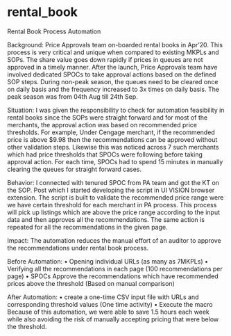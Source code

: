 # rental_book
Rental Book Process Automation

Background: Price Approvals team on-boarded rental books in Apr’20. This process is very critical and unique when compared to existing MKPLs and SOPs. The share value goes down rapidly if prices in queues are not approved in a timely manner. After the launch, Price Approvals team have involved dedicated SPOCs to take approval actions based on the defined SOP steps. During non-peak season, the queues need to be cleared once on daily basis and the frequency increased to 3x times on daily basis. The peak season was from 04th Aug till 24th Sep. 

Situation: I was given the responsibility to check for automation feasibility in rental books since the SOPs were straight forward and for most of the merchants, the approval action was based on recommended price thresholds. For example, Under Cengage merchant, if the recommended price is above $9.98 then the recommendations can be approved without other validation steps. Likewise this was noticed across 7 such merchants which had price thresholds that SPOCs were following before taking approval action. For each time, SPOCs had to spend 15 minutes in manually clearing the queues for straight forward cases.

Behavior: I connected with tenured SPOC from PA team and got the KT on the SOP. Post which I started developing the script in UI VISION browser extension. The script is built to validate the recommended price range were we have certain threshold for each merchant in PA process. This process will pick up listings which are above the price range according to the input data and then approves all the recommendations. The same action is repeated for all the recommendations in the given page. 

Impact: The automation reduces the manual effort of an auditor to approve the recommendations under rental book process.

Before Automation:
•	Opening individual URLs (as many as 7MKPLs)
•	Verifying all the recommendations in each page (100 recommendations per page)
•	SPOCs Approve the recommendations which have recommended prices above the threshold (Based on manual comparison)

After Automation:
•	create a one-time CSV input file with URLs and corresponding threshold values (One time activity)
•	Execute the macro
Because of this automation, we were able to save 1.5 hours each week while also avoiding the risk of manually accepting pricing that were below the threshold.

